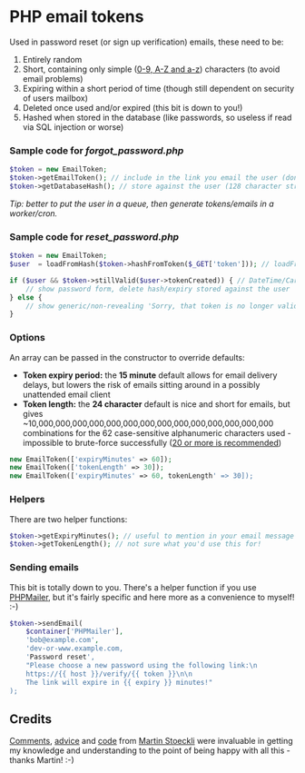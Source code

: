 # PHP email tokens

Used in password reset (or sign up verification) emails, these need to be:

1. Entirely random
2. Short, containing only simple ([0-9, A-Z and a-z](https://www.wikidata.org/wiki/Q809817)) characters (to avoid email problems)
3. Expiring within a short period of time (though still dependent on security of users mailbox)
4. Deleted once used and/or expired (this bit is down to you!)
5. Hashed when stored in the database (like passwords, so useless if read via SQL injection or worse)

### Sample code for *forgot_password.php*

```php
$token = new EmailToken;
$token->getEmailToken(); // include in the link you email the user (don't store anywhere!)
$token->getDatabaseHash(); // store against the user (128 character string) along with `tokenCreated`
```

*Tip: better to put the user in a queue, then generate tokens/emails in a worker/cron.*

### Sample code for *reset_password.php*

```php
$token = new EmailToken;
$user  = loadFromHash($token->hashFromToken($_GET['token'])); // loadFromHash() is pseudo code, your bit!

if ($user && $token->stillValid($user->tokenCreated)) { // DateTime/Carbon parameter (or validate in your SQL query)
    // show password form, delete hash/expiry stored against the user
} else {
    // show generic/non-revealing 'Sorry, that token is no longer valid' message  
}
```

### Options

An array can be passed in the constructor to override defaults:

- **Token expiry period:** the **15 minute** default allows for email delivery delays, but lowers the risk of emails sitting around in a possibly unattended email client
- **Token length:** the **24 character** default is nice and short for emails, but gives ~10,000,000,000,000,000,000,000,000,000,000,000,000,000,000 combinations for the 62 case-sensitive alphanumeric characters used - impossible to brute-force successfully ([20 or more is recommended](https://stackoverflow.com/questions/20013672/best-practice-on-generating-reset-password-tokens))

```php
new EmailToken(['expiryMinutes' => 60]);
new EmailToken(['tokenLength' => 30]);
new EmailToken(['expiryMinutes' => 60, tokenLength' => 30]);
```

### Helpers

There are two helper functions:

```php
$token->getExpiryMinutes(); // useful to mention in your email message
$token->getTokenLength(); // not sure what you'd use this for!
```

### Sending emails

This bit is totally down to you. There's a helper function if you use [PHPMailer](https://github.com/PHPMailer/PHPMailer), but it's fairly specific and here more as a convenience to myself! :-)

```php
$token->sendEmail(
    $container['PHPMailer'],
    'bob@example.com',
    'dev-or-www.example.com,
    'Password reset',
    "Please choose a new password using the following link:\n
    https://{{ host }}/verify/{{ token }}\n\n
    The link will expire in {{ expiry }} minutes!"
);
```

## Credits

[Comments](https://stackoverflow.com/questions/20013672/best-practice-on-generating-reset-password-tokens), [advice](https://security.stackexchange.com/questions/86913/should-password-reset-tokens-be-hashed-when-stored-in-a-database) and [code](https://security.stackexchange.com/questions/86913/should-password-reset-tokens-be-hashed-when-stored-in-a-database) from [Martin Stoeckli](https://www.martinstoeckli.ch/) were invaluable in getting my knowledge and understanding to the point of being happy with all this - thanks Martin! :-)
